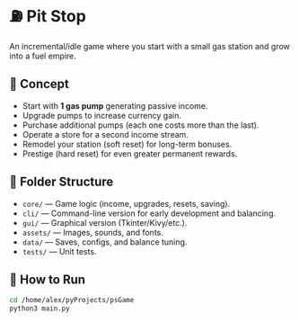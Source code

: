 # ⛽ Pit Stop

An incremental/idle game where you start with a small gas station and grow into a fuel empire.

## 🧠 Concept

- Start with **1 gas pump** generating passive income.
- Upgrade pumps to increase currency gain.
- Purchase additional pumps (each one costs more than the last).
- Operate a store for a second income stream.
- Remodel your station (soft reset) for long-term bonuses.
- Prestige (hard reset) for even greater permanent rewards.

## 📁 Folder Structure

- `core/` — Game logic (income, upgrades, resets, saving).
- `cli/` — Command-line version for early development and balancing.
- `gui/` — Graphical version (Tkinter/Kivy/etc.).
- `assets/` — Images, sounds, and fonts.
- `data/` — Saves, configs, and balance tuning.
- `tests/` — Unit tests.

## 🚀 How to Run

```bash
cd /home/alex/pyProjects/psGame
python3 main.py


